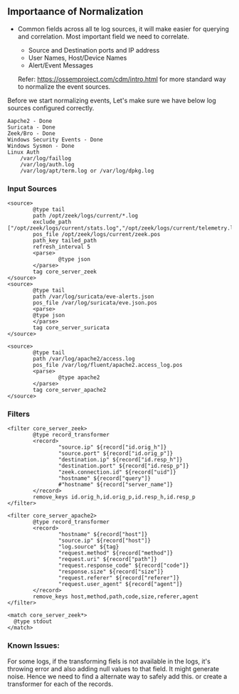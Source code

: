 ## Importaance of Normalization
* Common fields across all te log sources, it will make easier for querying and correlation.
    Most important field we need to correlate.
    *   Source and Destination ports and IP address
    *   User Names, Host/Device Names
    *   Alert/Event Messages

    Refer: https://ossemproject.com/cdm/intro.html for more standard way to normalize the event sources. 

Before we start normalizing events, Let's make sure we have below log sources configured correctly. 

    Aapche2 - Done
    Suricata - Done
    Zeek/Bro - Done
    Windows Security Events - Done
    Windows Sysmon - Done
    Linux Auth
        /var/log/faillog
        /var/log/auth.log
        /var/log/apt/term.log or /var/log/dpkg.log

### Input Sources
```
<source>
        @type tail
        path /opt/zeek/logs/current/*.log
        exclude_path ["/opt/zeek/logs/current/stats.log","/opt/zeek/logs/current/telemetry.log","/opt/zeek/logs/current/stdout.log","/opt/zeek/logs/current/stderr.log","/opt/zeek/logs/current/capture_loss.log","/opt/zeek/logs/current/reporter.log"]
        pos_file /opt/zeek/logs/current/zeek.pos
        path_key tailed_path
        refresh_interval 5
        <parse>
                @type json
        </parse>
        tag core_server_zeek
</source>
<source>
        @type tail
        path /var/log/suricata/eve-alerts.json
        pos_file /var/log/suricata/eve.json.pos
        <parse>
        @type json
        </parse>
        tag core_server_suricata
</source>

<source>
        @type tail
        path /var/log/apache2/access.log
        pos_file /var/log/fluent/apache2.access_log.pos
        <parse>
                @type apache2
        </parse>
        tag core_server_apache2
</source>
```

### Filters
```
<filter core_server_zeek>
        @type record_transformer
        <record>
                "source.ip" ${record["id.orig_h"]}
                "source.port" ${record["id.orig_p"]}
                "destination.ip" ${record["id.resp_h"]}
                "destination.port" ${record["id.resp_p"]}
                "zeek.connection.id" ${record["uid"]}
                "hostname" ${record["query"]}
                #"hostname" ${record["server_name"]}
        </record>
        remove_keys id.orig_h,id.orig_p,id.resp_h,id.resp_p
</filter>

<filter core_server_apache2>
        @type record_transformer
        <record>
                "hostname" ${record["host"]}
                "source.ip" ${record["host"]}
                "log.source" ${tag}
                "request.method" ${record["method"]}
                "request.uri" ${record["path"]}
                "request.response_code" ${record["code"]}
                "response.size" ${record["size"]}
                "request.referer" ${record["referer"]}
                "request.user_agent" ${record["agent"]}
        </record>
        remove_keys host,method,path,code,size,referer,agent
</filter>

<match core_server_zeek*>
  @type stdout
</match>
```


### Known Issues:
For some logs, if the transforming fiels is not available in the logs, it's throwing error and also adding null values to that field. It might generate noise. Hence we need to find a alternate way to safely add this. or create a transformer for each of the records. 
